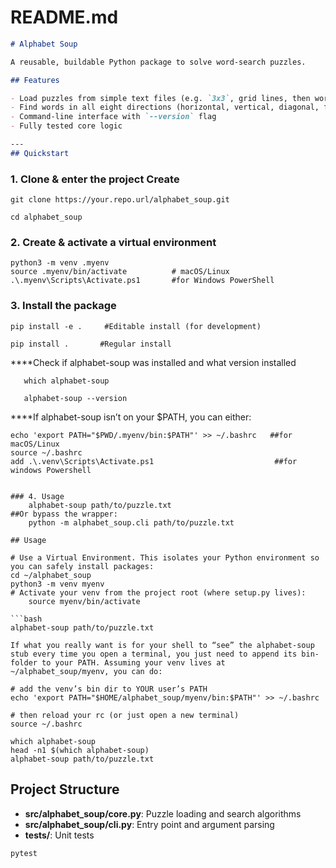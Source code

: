 

# README.md
```markdown
# Alphabet Soup

A reusable, buildable Python package to solve word-search puzzles.

## Features

- Load puzzles from simple text files (e.g. `3x3`, grid lines, then word list)
- Find words in all eight directions (horizontal, vertical, diagonal, forwards & backwards)
- Command-line interface with `--version` flag
- Fully tested core logic

---
## Quickstart
```
### 1. Clone & enter the project Create 

    git clone https://your.repo.url/alphabet_soup.git

    cd alphabet_soup

### 2. Create & activate a virtual environment
    python3 -m venv .myenv
    source .myenv/bin/activate          # macOS/Linux
    .\.myenv\Scripts\Activate.ps1       #for Windows PowerShell

### 3. Install the package
    pip install -e .     #Editable install (for development)

    pip install .       #Regular install
  ****Check if alphabet-soup was installed and what version installed
  
       which alphabet-soup
       
       alphabet-soup --version

****If alphabet-soup isn’t on your $PATH, you can either:

    echo 'export PATH="$PWD/.myenv/bin:$PATH"' >> ~/.bashrc   ##for  macOS/Linux
    source ~/.bashrc
    add .\.venv\Scripts\Activate.ps1                           ##for windows Powershell
```   

### 4. Usage
    alphabet-soup path/to/puzzle.txt
##Or bypass the wrapper:
    python -m alphabet_soup.cli path/to/puzzle.txt

## Usage

# Use a Virtual Environment. This isolates your Python environment so you can safely install packages:
cd ~/alphabet_soup
python3 -m venv myenv
# Activate your venv from the project root (where setup.py lives):
    source myenv/bin/activate

```bash
alphabet-soup path/to/puzzle.txt

If what you really want is for your shell to “see” the alphabet-soup stub every time you open a terminal, you just need to append its bin-folder to your PATH. Assuming your venv lives at ~/alphabet_soup/myenv, you can do:

# add the venv’s bin dir to YOUR user’s PATH
echo 'export PATH="$HOME/alphabet_soup/myenv/bin:$PATH"' >> ~/.bashrc

# then reload your rc (or just open a new terminal)
source ~/.bashrc

which alphabet-soup
head -n1 $(which alphabet-soup)
alphabet-soup path/to/puzzle.txt

```

## Project Structure

- **src/alphabet_soup/core.py**: Puzzle loading and search algorithms
- **src/alphabet_soup/cli.py**: Entry point and argument parsing
- **tests/**: Unit tests

```bash
pytest
```
```
``` 
